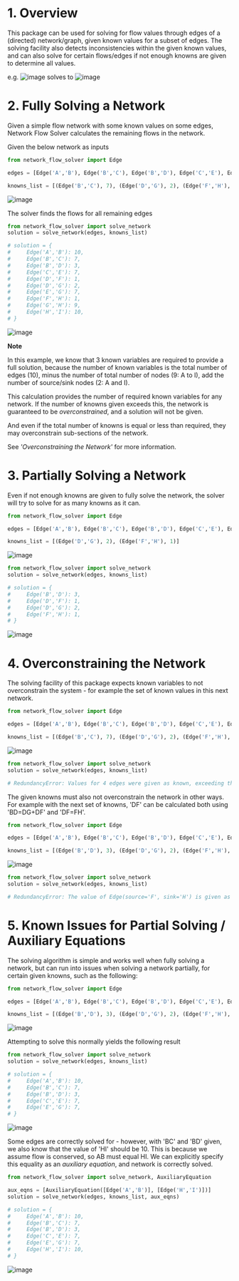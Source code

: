 # 1. Overview

This package can be used for solving for flow values through edges of a (directed) network/graph, given known values for a subset of edges. The solving facility also detects inconsistencies within the given known values, and can also solve for certain flows/edges if not enough knowns are given to determine all values.

e.g.
![image](network_flow_solver/images/img_01.png)
solves to
![image](network_flow_solver/images/img_02.png)


# 2. Fully Solving a Network

Given a simple flow network with some known values on some edges, Network Flow Solver calculates the remaining flows in the network.

Given the below network as inputs

```py
from network_flow_solver import Edge

edges = [Edge('A','B'), Edge('B','C'), Edge('B','D'), Edge('C','E'), Edge('D','F'), Edge('D','G'), Edge('E','G'), Edge('F','H'), Edge('G','H'), Edge('H','I')]

knowns_list = [(Edge('B','C'), 7), (Edge('D','G'), 2), (Edge('F','H'), 1)]
```

![image](network_flow_solver/images/img_01.png)

The solver finds the flows for all remaining edges

```py
from network_flow_solver import solve_network
solution = solve_network(edges, knowns_list)

# solution = {
#     Edge('A','B'): 10,
#     Edge('B','C'): 7,
#     Edge('B','D'): 3,
#     Edge('C','E'): 7,
#     Edge('D','F'): 1,
#     Edge('D','G'): 2,
#     Edge('E','G'): 7,
#     Edge('F','H'): 1,
#     Edge('G','H'): 9,
#     Edge('H','I'): 10,
# }
```

![image](network_flow_solver/images/img_02.png)

**Note**

In this example, we know that 3 known variables are required to provide a full solution, because the number of known variables is the total number of edges (10), minus the number of total number of nodes (9: A to I), add the number of source/sink nodes (2: A and I).

This calculation provides the number of required known variables for any network. If the number of knowns given exceeds this, the network is guaranteed to be *overconstrained*, and a solution will not be given.

And even if the total number of knowns is equal or less than required, they may overconstrain sub-sections of the network.

See *'Overconstraining the Network'* for more information.

# 3. Partially Solving a Network

Even if not enough knowns are given to fully solve the network, the solver will try to solve for as many knowns as it can.

```py
from network_flow_solver import Edge

edges = [Edge('A','B'), Edge('B','C'), Edge('B','D'), Edge('C','E'), Edge('D','F'), Edge('D','G'), Edge('E','G'), Edge('F','H'), Edge('G','H'), Edge('H','I')]

knowns_list = [(Edge('D','G'), 2), (Edge('F','H'), 1)]
```
![image](network_flow_solver/images/img_03.png)
```py
from network_flow_solver import solve_network
solution = solve_network(edges, knowns_list)

# solution = {
#     Edge('B','D'): 3,
#     Edge('D','F'): 1,
#     Edge('D','G'): 2,
#     Edge('F','H'): 1,
# }
```
![image](network_flow_solver/images/img_04.png)

# 4. Overconstraining the Network

The solving facility of this package expects known variables to not overconstrain the system - for example the set of known values in this next network.

```py
from network_flow_solver import Edge

edges = [Edge('A','B'), Edge('B','C'), Edge('B','D'), Edge('C','E'), Edge('D','F'), Edge('D','G'), Edge('E','G'), Edge('F','H'), Edge('G','H'), Edge('H','I')]

knowns_list = [(Edge('B','C'), 7), (Edge('D','G'), 2), (Edge('F','H'), 1), (Edge('H','I'), 10)]
```
![image](network_flow_solver/images/img_05.png)
```py
from network_flow_solver import solve_network
solution = solve_network(edges, knowns_list)

# RedundancyError: Values for 4 edges were given as known, exceeding the (3 == 10 - 9 + 2) total degrees of freedom. Please remove knowns until they are equal or fewer than this.
```

The given knowns must also not overconstrain the network in other ways. For example with the next set of knowns, 'DF' can be calculated both using 'BD=DG+DF' and 'DF=FH'.
```py
from network_flow_solver import Edge

edges = [Edge('A','B'), Edge('B','C'), Edge('B','D'), Edge('C','E'), Edge('D','F'), Edge('D','G'), Edge('E','G'), Edge('F','H'), Edge('G','H'), Edge('H','I')]

knowns_list = [(Edge('B','D'), 3), (Edge('D','G'), 2), (Edge('F','H'), 1)]
```
![image](network_flow_solver/images/img_06.png)
```py
from network_flow_solver import solve_network
solution = solve_network(edges, knowns_list)

# RedundancyError: The value of Edge(source='F', sink='H') is given as a known value, but can also be calculated from known values [Edge(source='B', sink='D'), Edge(source='D', sink='G'), Edge(source='F', sink='H')]. Please remove one of these edges from the list of knowns to stop overconstraining the system.
```

# 5. Known Issues for Partial Solving / Auxiliary Equations

The solving algorithm is simple and works well when fully solving a network, but can run into issues when solving a network partially, for certain given knowns, such as the following:

```py
from network_flow_solver import Edge

edges = [Edge('A','B'), Edge('B','C'), Edge('B','D'), Edge('C','E'), Edge('D','F'), Edge('D','G'), Edge('E','G'), Edge('F','H'), Edge('G','H'), Edge('H','I')]

knowns_list = [(Edge('B','D'), 3), (Edge('D','G'), 2), (Edge('F','H'), 1)]
```
![image](network_flow_solver/images/img_07.png)

Attempting to solve this normally yields the following result

```py
from network_flow_solver import solve_network
solution = solve_network(edges, knowns_list)

# solution = {
#     Edge('A','B'): 10,
#     Edge('B','C'): 7,
#     Edge('B','D'): 3,
#     Edge('C','E'): 7,
#     Edge('E','G'): 7,
# }
```

![image](network_flow_solver/images/img_08.png)

Some edges are correctly solved for - however, with 'BC' and 'BD' given, we also know that the value of 'HI' should be 10. This is because we assume flow is conserved, so AB must equal HI. We can explicitly specify this equality as an *auxiliary equation*, and network is correctly solved.

```py
from network_flow_solver import solve_network, AuxiliaryEquation

aux_eqns = [AuxiliaryEquation([Edge('A','B')], [Edge('H','I')])]
solution = solve_network(edges, knowns_list, aux_eqns)

# solution = {
#     Edge('A','B'): 10,
#     Edge('B','C'): 7,
#     Edge('B','D'): 3,
#     Edge('C','E'): 7,
#     Edge('E','G'): 7,
#     Edge('H','I'): 10,
# }
```
![image](network_flow_solver/images/img_09.png)
